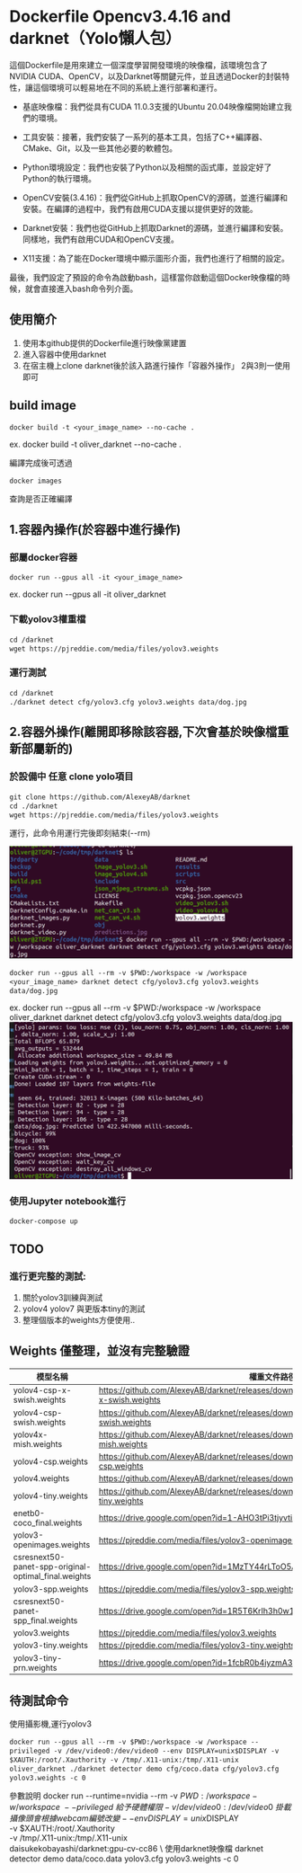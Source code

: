 # Dockerfile Opencv3.4.16 and darknet（Yolo懶人包）
這個Dockerfile是用來建立一個深度學習開發環境的映像檔，該環境包含了NVIDIA CUDA、OpenCV，以及Darknet等關鍵元件，並且透過Docker的封裝特性，讓這個環境可以輕易地在不同的系統上進行部署和運行。

- 基底映像檔：我們從具有CUDA 11.0.3支援的Ubuntu 20.04映像檔開始建立我們的環境。

- 工具安裝：接著，我們安裝了一系列的基本工具，包括了C++編譯器、CMake、Git，以及一些其他必要的軟體包。

- Python環境設定：我們也安裝了Python以及相關的函式庫，並設定好了Python的執行環境。

- OpenCV安裝(3.4.16)：我們從GitHub上抓取OpenCV的源碼，並進行編譯和安裝。在編譯的過程中，我們有啟用CUDA支援以提供更好的效能。

- Darknet安裝：我們也從GitHub上抓取Darknet的源碼，並進行編譯和安裝。同樣地，我們有啟用CUDA和OpenCV支援。

- X11支援：為了能在Docker環境中顯示圖形介面，我們也進行了相關的設定。

最後，我們設定了預設的命令為啟動bash，這樣當你啟動這個Docker映像檔的時候，就會直接進入bash命令列介面。

## 使用簡介
1. 使用本github提供的Dockerfile進行映像黨建置
2. 進入容器中使用darknet
3. 在宿主機上clone darknet後於該入路進行操作「容器外操作」
2與3則一使用即可

## build image
```
docker build -t <your_image_name> --no-cache .
```
ex. docker build -t oliver_darknet --no-cache .

編譯完成後可透過
```
docker images 
```
查詢是否正確編譯


## 1.容器內操作(於容器中進行操作)
### 部屬docker容器
```
docker run --gpus all -it <your_image_name>
```
ex. docker run --gpus all -it oliver_darknet

### 下載yolov3權重檔
```
cd /darknet
wget https://pjreddie.com/media/files/yolov3.weights
```


### 運行測試
```
cd /darknet
./darknet detect cfg/yolov3.cfg yolov3.weights data/dog.jpg
```

## 2.容器外操作(離開即移除該容器,下次會基於映像檔重新部屬新的)

### 於設備中 任意 clone yolo項目
```
git clone https://github.com/AlexeyAB/darknet
cd ./darknet
wget https://pjreddie.com/media/files/yolov3.weights
```
運行，此命令用運行完後即刻結束(--rm)

![](https://github.com/Oliver0804/dockerfile_opencv3_4_16_darknet/blob/main/pic/%E6%88%AA%E5%9C%96%202023-05-28%20%E4%B8%8B%E5%8D%8810.42.25.png)
```
docker run --gpus all --rm -v $PWD:/workspace -w /workspace <your_image_name> darknet detect cfg/yolov3.cfg yolov3.weights data/dog.jpg
```
ex. docker run --gpus all --rm -v $PWD:/workspace -w /workspace oliver_darknet darknet detect cfg/yolov3.cfg yolov3.weights data/dog.jpg
![](https://github.com/Oliver0804/dockerfile_opencv3_4_16_darknet/blob/main/pic/%E6%88%AA%E5%9C%96%202023-05-28%20%E4%B8%8B%E5%8D%8810.43.01.png)


### 使用Jupyter notebook進行
```
docker-compose up
```
## TODO
### 進行更完整的測試:
1. 關於yolov3訓練與測試
2. yolov4 yolov7 與更版本tiny的測試
3. 整理個版本的weights方便使用..

## Weights 僅整理，並沒有完整驗證
| 模型名稱 | 權重文件路徑 |
|---------|------------|
| yolov4-csp-x-swish.weights | https://github.com/AlexeyAB/darknet/releases/download/darknet_yolo_v4_pre/yolov4-csp-x-swish.weights |
| yolov4-csp-swish.weights | https://github.com/AlexeyAB/darknet/releases/download/darknet_yolo_v4_pre/yolov4-csp-swish.weights |
| yolov4x-mish.weights | https://github.com/AlexeyAB/darknet/releases/download/darknet_yolo_v4_pre/yolov4x-mish.weights |
| yolov4-csp.weights | https://github.com/AlexeyAB/darknet/releases/download/darknet_yolo_v4_pre/yolov4-csp.weights |
| yolov4.weights | https://github.com/AlexeyAB/darknet/releases/download/darknet_yolo_v3_pre/yolov4.weights |
| yolov4-tiny.weights | https://github.com/AlexeyAB/darknet/releases/download/darknet_yolo_v4_pre/yolov4-tiny.weights |
| enetb0-coco_final.weights | https://drive.google.com/open?id=1-AHO3tPi3tjyvtivOOZ3GDE2NtWSvKB_ |
| yolov3-openimages.weights | https://pjreddie.com/media/files/yolov3-openimages.weights |
| csresnext50-panet-spp-original-optimal_final.weights | https://drive.google.com/open?id=1MzTY44rLToO5APn8TZmfR7_ENSe5aZUn |
| yolov3-spp.weights | https://pjreddie.com/media/files/yolov3-spp.weights |
| csresnext50-panet-spp_final.weights | https://drive.google.com/open?id=1R5T6KrIh3h0w1BMS6If_GYDq6JrV9TPr |
| yolov3.weights | https://pjreddie.com/media/files/yolov3.weights |
| yolov3-tiny.weights | https://pjreddie.com/media/files/yolov3-tiny.weights |
| yolov3-tiny-prn.weights | https://drive.google.com/open?id=1fcbR0b4iyzmA3C8MyvqLc6P7E4I8bhgD |

## 待測試命令
使用攝影機,運行yolov3
```
docker run --gpus all --rm -v $PWD:/workspace -w /workspace --privileged -v /dev/video0:/dev/video0 --env DISPLAY=unix$DISPLAY -v $XAUTH:/root/.Xauthority -v /tmp/.X11-unix:/tmp/.X11-unix oliver_darknet ./darknet detector demo cfg/coco.data cfg/yolov3.cfg yolov3.weights -c 0
```
參數說明
docker run --runtime=nvidia --rm -v $PWD:/workspace -w /workspace \
--privileged \ 給予硬體權限
-v /dev/video0:/dev/video0 \ 掛載攝像頭 會根據webcam編號改變
--env DISPLAY=unix$DISPLAY \
-v $XAUTH:/root/.Xauthority \
-v /tmp/.X11-unix:/tmp/.X11-unix \
daisukekobayashi/darknet:gpu-cv-cc86 \ 使用darknet映像檔
darknet detector demo data/coco.data yolov3.cfg yolov3.weights -c 0
